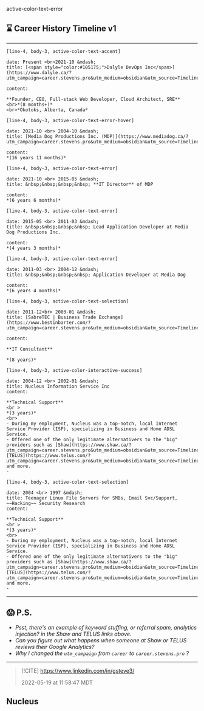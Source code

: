 active-color-text-error


## ⌛ Career History Timeline v1


---


```timeline-labeled
[line-4, body-3, active-color-text-accent]

date: Present <br>2021-10 &mdash;
title: [<span style="color:#105175;">Dalyle DevOps Inc</span>](https://www.dalyle.ca/?utm_campaign=career.stevens.pro&utm_medium=obsidian&utm_source=Timeline1)

content:

**Founder, CEO, Full-stack Web Developer, Cloud Architect, SRE**
<br>*(8 months+)*
<br>*Okotoks, Alberta, Canada*
```

```timeline-labeled
[line-4, body-3, active-color-text-error-hover]

date: 2021-10 <br> 2004-10 &mdash;
title: [Media Dog Productions Inc. (MDP)](https://www.mediadog.ca/?utm_campaign=career.stevens.pro&utm_medium=obsidian&utm_source=Timeline1)

content:
*(16 years 11 months)*
```

```timeline-labeled
[line-4, body-3, active-color-text-error]

date: 2021-10 <br> 2015-05 &mdash;
title: &nbsp;&nbsp;&nbsp;&nbsp; **IT Director** of MDP

content:
*(6 years 6 months)*
```

```timeline-labeled
[line-4, body-3, active-color-text-error]

date: 2015-05 <br> 2011-03 &mdash;
title: &nbsp;&nbsp;&nbsp;&nbsp; Lead Application Developer at Media Dog Productions Inc.

content:
*(4 years 3 months)*

```

```timeline-labeled
[line-4, body-3, active-color-text-error]

date: 2011-03 <br> 2004-12 &mdash;
title: &nbsp;&nbsp;&nbsp;&nbsp; Application Developer at Media Dog

content:
*(6 years 4 months)*
```



```timeline-labeled
[line-4, body-3, active-color-text-selection]

date: 2011-12<br> 2003-01 &mdash;
title: [SabreTEC | Business Trade Exchange](https://www.bestinbarter.com/?utm_campaign=career.stevens.pro&utm_medium=obsidian&utm_source=Timeline1)

content:

**IT Consultant**

*(8 years)*
```



```timeline-labeled
[line-4, body-3, active-color-interactive-success]

date: 2004-12 <br> 2002-01 &mdash;
title: Nucleus Information Service Inc
content:

**Technical Support**
<br >
*(3 years)*
<br>
- During my employment, Nucleus was a top-notch, local Internet Service Provider (ISP), specializing in Business and Home ADSL Service.
- Offered one of the only legitimate alternativers to the "big" providers such as [Shaw](https://www.shaw.ca/?utm_campaign=career.stevens.pro&utm_medium=obsidian&utm_source=Timeline1), [TELUS](https://www.telus.com/?utm_campaign=career.stevens.pro&utm_medium=obsidian&utm_source=Timeline1), and more.
- 
```


```timeline-labeled
[line-4, body-3, active-color-text-selection]

date: 2004 <br> 1997 &mdash;
title: Teenager Linux File Servers for SMBs, Email Svc/Support, ~~Hacking~~ Security Research
content:

**Technical Support**
<br >
*(3 years)*
<br>
- During my employment, Nucleus was a top-notch, local Internet Service Provider (ISP), specializing in Business and Home ADSL Service.
- Offered one of the only legitimate alternativers to the "big" providers such as [Shaw](https://www.shaw.ca/?utm_campaign=career.stevens.pro&utm_medium=obsidian&utm_source=Timeline1), [TELUS](https://www.telus.com/?utm_campaign=career.stevens.pro&utm_medium=obsidian&utm_source=Timeline1), and more.
- 
```



---

## 😱 P.S.

- *Psst, there's an example of keyword stuffing, or referral spam, analytics injection? in the Shaw and TELUS links above.*
- *Can you figure out what happens when someone at Shaw or TELUS reviews their Google Analytics?*
- *Why I changed the `utm_campaign` from `career` to `career.stevens.pro` ?*


---


> [!CITE]
> https://www.linkedin.com/in/gsteve3/
>
> 2022-05-19 at 11:58:47 MDT


## Nucleus
## 




